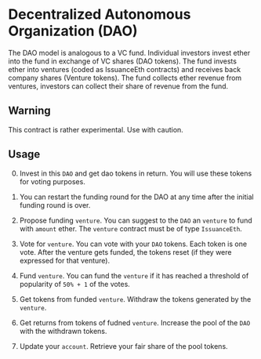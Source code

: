 # Decentralized Autonomous Organization (DAO)

The DAO model is analogous to a VC fund. 
Individual investors invest ether into the fund in exchange of VC shares (DAO tokens).
The fund invests ether into ventures (coded as IssuanceEth contracts) and receives back company shares (Venture tokens).
The fund collects ether revenue from ventures, investors can collect their share of revenue from the fund.

## Warning

This contract is rather experimental. Use with caution.

## Usage

00. Invest in this `DAO` and get dao tokens in return. You will use these tokens for voting purposes. 

0. You can restart the funding round for the DAO at any time after the initial funding round is over.

1. Propose funding `venture`. You can suggest to the `DAO` an `venture` to fund with `amount` ether. The `venture` contract must be of type `IssuanceEth`.

2. Vote for `venture`. You can vote with your `DAO` tokens. Each token is one vote. After the venture gets funded, the tokens reset (if they were expressed for that venture).

3. Fund `venture`. You can fund the `venture` if it has reached a threshold of popularity of `50% + 1` of the votes.

4. Get tokens from funded `venture`. Withdraw the tokens generated by the `venture`.

5. Get returns from tokens of fudned `venture`. Increase the pool of the `DAO` with the withdrawn tokens.

6. Update your `account`. Retrieve your fair share of the pool tokens.